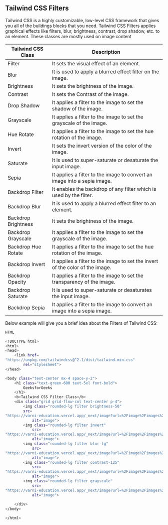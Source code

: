 ## Tailwind CSS Filters

Tailwind CSS is a highly customizable, low-level CSS framework that gives you all of the buildings blocks that you need. Tailwind CSS Filters applies graphical effects like filters, blur, brightness, contrast, drop shadow, etc. to an element. These classes are mostly used on image content

| Tailwind CSS Class | Description |
| ------------------ | ----------- |
| Filter | It sets the visual effect of an element.	|
| Blur | It is used to apply a blurred effect filter on the image. |
| Brightness | It sets the brightness of the image.	|
| Contrast | It sets the Contrast of the image.	|
| Drop Shadow | It applies a filter to the image to set the shadow of the image. |
| Grayscale | It applies a filter to the image to set the grayscale of the image. |
| Hue Rotate | It applies a filter to the image to set the hue rotation of the image. |
| Invert | It sets the invert version of the color of the image. |
| Saturate | It is used to super-saturate or desaturate the input image. |
| Sepia | It applies a filter to the image to convert an image into a sepia image. |
| Backdrop Filter | It enables the backdrop of any filter which is used by the filter. |
| Backdrop Blur | It is used to apply a blurred effect filter to an element. |
| Backdrop Brightness | It sets the brightness of the image. |
| Backdrop Grayscale | It applies a filter to the image to set the grayscale of the image. |
| Backdrop Hue Rotate | It applies a filter to the image to set the hue rotation of the image. | 
| Backdrop Invert | It applies a filter to the image to set the invert of the color of the image. |
| Backdrop Opacity | It applies a filter to the image to set the transparency of the image. |
| Backdrop Saturate | It is used to super-saturate or desaturates the input image. |
| Backdrop Sepia | It applies a filter to the image to convert an image into a sepia image. |

Below example will give you a brief idea about the Filters of Tailwind CSS:

```bash
HTML

<!DOCTYPE html> 
<html> 
<head> 
	<link href= 
"https://unpkg.com/tailwindcss@^2.1/dist/tailwind.min.css"
		rel="stylesheet"> 
</head> 

<body class="text-center mx-4 space-y-2"> 
	<h1 class="text-green-600 text-5xl font-bold"> 
		GeeksforGeeks 
	</h1> 
	<b>Tailwind CSS Filter Class</b> 
	<div class="grid grid-flow-col text-center p-4"> 
		<img class="rounded-lg filter brightness-50"
		src= 
"https://varni-education.vercel.app/_next/image?url=%2Fimage%2Fimages%2Flogo.png&w=1920&q=75"
			alt="image"> 
		<img class="rounded-lg filter invert"
			src= 
"https://varni-education.vercel.app/_next/image?url=%2Fimage%2Fimages%2Flogo.png&w=1920&q=75"
			alt="image"> 
		<img class="rounded-lg filter blur-lg"
			src= 
"https://varni-education.vercel.app/_next/image?url=%2Fimage%2Fimages%2Flogo.png&w=1920&q=75"
			alt="image"> 
		<img class="rounded-lg filter contrast-125"
			src= 
"https://varni-education.vercel.app/_next/image?url=%2Fimage%2Fimages%2Flogo.png&w=1920&q=75"
			alt="image"> 
		<img class="rounded-lg filter grayscale"
			src= 
"https://varni-education.vercel.app/_next/image?url=%2Fimage%2Fimages%2Flogo.png&w=1920&q=75"
			alt="image"> 
		
	</div> 
</body> 

</html> 
```